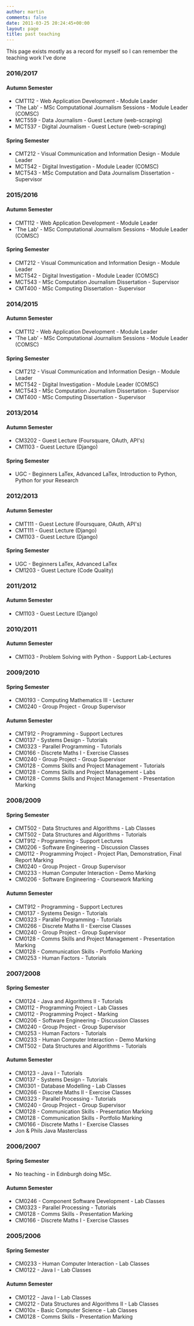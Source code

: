 ```yaml
---
author: martin
comments: false
date: 2011-03-25 20:24:45+00:00
layout: page
title: past teaching
---
```



This page exists mostly as a record for myself so I can remember the teaching work I've done

### 2016/2017


#### Autumn Semester

* CMT112 - Web Application Development - Module Leader
* 'The Lab' - MSc Computational Journalism Sessions - Module Leader (COMSC)
* MCT559 - Data Journalism - Guest Lecture (web-scraping)
* MCT537 - Digital Journalism - Guest Lecture (web-scraping)

#### Spring Semester

* CMT212 - Visual Communication and Information Design - Module Leader
* MCT542 - Digital Investigation - Module Leader (COMSC)
* MCT543 - MSc Computation and Data Journalism Dissertation - Supervisor



### 2015/2016


#### Autumn Semester

* CMT112 - Web Application Development - Module Leader
* 'The Lab' - MSc Computational Journalism Sessions - Module Leader (COMSC)

#### Spring Semester

* CMT212 - Visual Communication and Information Design - Module Leader
* MCT542 - Digital Investigation - Module Leader (COMSC)
* MCT543 - MSc Computation Journalism Dissertation - Supervisor
* CMT400 - MSc Computing Dissertation - Supervisor


### 2014/2015


#### Autumn Semester

* CMT112 - Web Application Development - Module Leader
* 'The Lab' - MSc Computational Journalism Sessions - Module Leader (COMSC)

#### Spring Semester

* CMT212 - Visual Communication and Information Design - Module Leader
* MCT542 - Digital Investigation - Module Leader (COMSC)
* MCT543 - MSc Computation Journalism Dissertation - Supervisor
* CMT400 - MSc Computing Dissertation - Supervisor



### 2013/2014

#### Autumn Semester

* CM3202 - Guest Lecture (Foursquare, OAuth, API's)
* CM1103 - Guest Lecture (Django)

#### Spring Semester

* UGC - Beginners LaTex, Advanced LaTex, Introduction to Python, Python for your Research

### 2012/2013

#### Autumn Semester

* CMT111 - Guest Lecture (Foursquare, OAuth, API's)
* CMT111 - Guest Lecture (Django)
* CM1103 - Guest Lecture (Django)

#### Spring Semester

* UGC - Beginners LaTex, Advanced LaTex
* CM1203 - Guest Lecture (Code Quality)


### 2011/2012

#### Autumn Semester

* CM1103 - Guest Lecture (Django)

### 2010/2011

#### Autumn Semester

* CM1103 - Problem Solving with Python - Support Lab-Lectures

### 2009/2010

#### Spring Semester

* CM0193 - Computing Mathematics III - Lecturer
* CM0240 - Group Project - Group Supervisor

#### Autumn Semester

* CMT912 - Programming - Support Lectures
* CM0137 - Systems Design - Tutorials
* CM0323 - Parallel Programming - Tutorials
* CM0166 - Discrete Maths I - Exercise Classes
* CM0240 - Group Project - Group Supervisor
* CM0128 - Comms Skills and Project Management - Tutorials
* CM0128 - Comms Skills and Project Management - Labs
* CM0128 - Comms Skills and Project Management - Presentation Marking

### 2008/2009

#### Spring Semester

* CMT502 - Data Structures and Algorithms - Lab Classes
* CMT502 - Data Structures and Algorithms - Tutorials
* CMT912 - Programming - Support Lectures
* CM0206 - Software Engineering - Discussion Classes
* CM0112 - Programming Project - Project Plan, Demonstration, Final Report Marking
* CM0240 - Group Project - Group Supervisor
* CM0233 - Human Computer Interaction - Demo Marking
* CM0206 - Software Engineering - Coursework Marking

#### Autumn Semester

* CMT912 - Programming - Support Lectures
* CM0137 - Systems Design - Tutorials
* CM0323 - Parallel Programming - Tutorials
* CM0266 - Discrete Maths II - Exercise Classes
* CM0240 - Group Project - Group Supervisor
* CM0128 - Comms Skills and Project Management - Presentation Marking
* CM0128 - Communication Skills - Portfolio Marking
* CM0253 - Human Factors - Tutorials

### 2007/2008

#### Spring Semester

* CM0124 - Java and Algorithms II - Tutorials
* CM0112 - Programming Project - Lab Classes
* CM0112 - Programming Project - Marking
* CM0206 - Software Engineering - Discussion Classes
* CM0240 - Group Project - Group Supervisor
* CM0253 - Human Factors - Tutorials
* CM0233 - Human Computer Interaction - Demo Marking
* CMT502 - Data Structures and Algorithms - Tutorials

#### Autumn Semester

* CM0123 - Java I - Tutorials
* CM0137 - Systems Design - Tutorials
* CM0301 - Database Modelling - Lab Classes
* CM0266 - Discrete Maths II - Exercise Classes
* CM0323 - Parallel Processing - Tutorials
* CM0240 - Group Project - Group Supervisor
* CM0128 - Communication Skills - Presentation Marking
* CM0128 - Communication Skills - Portfolio Marking
* CM0166 - Discrete Maths I - Exercise Classes
* Jon & Phils Java Masterclass


### 2006/2007

#### Spring Semester

* No teaching - in Edinburgh doing MSc.

#### Autumn Semester

* CM0246 - Component Software Development - Lab Classes
* CM0323 - Parallel Processing - Tutorials
* CM0128 - Comms Skills - Presentation Marking
* CM0166 - Discrete Maths I - Exercise Classes


### 2005/2006

#### Spring Semester

* CM0233 - Human Computer Interaction - Lab Classes
* CM0122 - Java I - Lab Classes


#### Autumn Semester

* CM0122 - Java I - Lab Classes
* CM0212 - Data Structures and Algorithms II - Lab Classes
* CM010x - Basic Computer Science - Lab Classes
* CM0128 - Comms Skills - Presentation Marking
